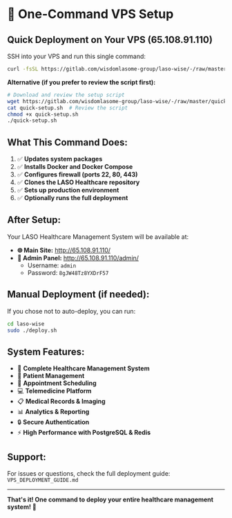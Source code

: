 # 🚀 One-Command VPS Setup

## Quick Deployment on Your VPS (65.108.91.110)

SSH into your VPS and run this single command:

```bash
curl -fsSL https://gitlab.com/wisdomlasome-group/laso-wise/-/raw/master/quick-setup.sh | bash
```

**Alternative (if you prefer to review the script first):**

```bash
# Download and review the setup script
wget https://gitlab.com/wisdomlasome-group/laso-wise/-/raw/master/quick-setup.sh
cat quick-setup.sh  # Review the script
chmod +x quick-setup.sh
./quick-setup.sh
```

## What This Command Does:

1. ✅ **Updates system packages**
2. ✅ **Installs Docker and Docker Compose**
3. ✅ **Configures firewall (ports 22, 80, 443)**
4. ✅ **Clones the LASO Healthcare repository**
5. ✅ **Sets up production environment**
6. ✅ **Optionally runs the full deployment**

## After Setup:

Your LASO Healthcare Management System will be available at:

- **🌐 Main Site:** http://65.108.91.110/
- **🔐 Admin Panel:** http://65.108.91.110/admin/
  - Username: `admin`
  - Password: `8gJW48Tz8YXDrF57`

## Manual Deployment (if needed):

If you chose not to auto-deploy, you can run:

```bash
cd laso-wise
sudo ./deploy.sh
```

## System Features:

- 🏥 **Complete Healthcare Management System**
- 👥 **Patient Management**
- 📅 **Appointment Scheduling**
- 💻 **Telemedicine Platform**
- 📋 **Medical Records & Imaging**
- 📊 **Analytics & Reporting**
- 🔒 **Secure Authentication**
- ⚡ **High Performance with PostgreSQL & Redis**

## Support:

For issues or questions, check the full deployment guide: `VPS_DEPLOYMENT_GUIDE.md`

---

**That's it! One command to deploy your entire healthcare management system! 🎉**